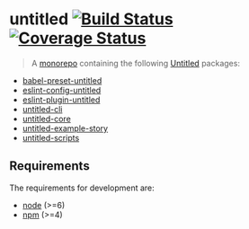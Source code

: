 # untitled [![Build Status](https://travis-ci.org/billyzkid/untitled.svg?branch=master)](https://travis-ci.org/billyzkid/untitled) [![Coverage Status](https://coveralls.io/repos/github/billyzkid/untitled/badge.svg?branch=master)](https://coveralls.io/github/billyzkid/untitled?branch=master)

> A [monorepo](https://medium.com/@bebraw/the-case-for-monorepos-907c1361708a#.c9uxbpq76) containing the following [Untitled](https://billyzkid.github.io/untitled/) packages:

* [babel-preset-untitled](packages/babel-preset-untitled/README.md)
* [eslint-config-untitled](packages/eslint-config-untitled/README.md)
* [eslint-plugin-untitled](packages/eslint-plugin-untitled/README.md)
* [untitled-cli](packages/untitled-cli/README.md)
* [untitled-core](packages/untitled-core/README.md)
* [untitled-example-story](packages/untitled-example-story/README.md)
* [untitled-scripts](packages/untitled-scripts/README.md)

## Requirements

The requirements for development are:

* [node](https://nodejs.org) (>=6)
* [npm](https://www.npmjs.com/package/npm) (>=4)

